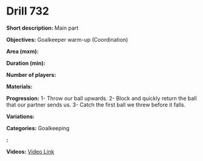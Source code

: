 # Drill 732

**Short description:**
Main part

**Objectives:**
Goalkeeper warm-up (Coordination)

**Area (mxm):**


**Duration (min):**


**Number of players:**


**Materials:**


**Progression:**
1- Throw our ball upwards. 2- Block and quickly return the ball that our partner sends us. 3- Catch the first ball we threw before it falls.

**Variations:**


**Categories:**
Goalkeeping

**:**


**Videos:**
[Video Link](https://www.youtube.com/embed/nZXHh9DXsNg)


